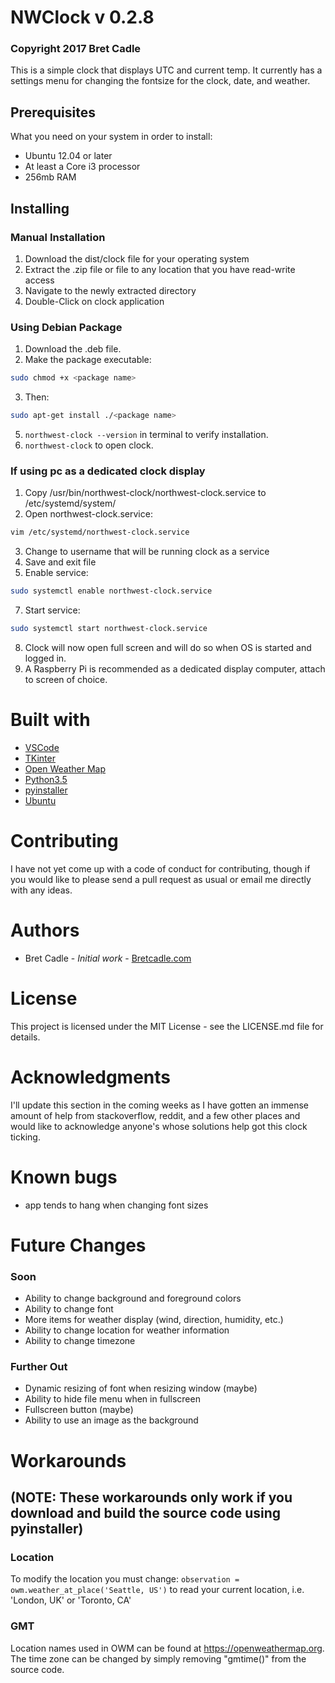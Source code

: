 # NWClock v 0.2.8
### Copyright 2017 Bret Cadle

This is a simple clock that displays UTC and current temp. It currently has a settings menu for changing the fontsize for the clock, date, and weather.

## Prerequisites

What you need on your system in order to install:

- Ubuntu 12.04 or later
- At least a Core i3 processor
- 256mb RAM

## Installing

### Manual Installation
1. Download the dist/clock file for your operating system
2. Extract the .zip file or file to any location that you have read-write access
3. Navigate to the newly extracted directory
4. Double-Click on clock application

### Using Debian Package

1. Download the .deb file.
2. Make the package executable:
  ```Bash
  sudo chmod +x <package name>
  ```
3. Then:
  ```Bash
  sudo apt-get install ./<package name>
  ```
5. ```northwest-clock --version``` in terminal to verify installation.
6. ```northwest-clock``` to open clock.

### If using pc as a dedicated clock display

1. Copy /usr/bin/northwest-clock/northwest-clock.service to /etc/systemd/system/
2. Open northwest-clock.service:
  ```bash
  vim /etc/systemd/northwest-clock.service
  ```
3. Change <username> to username that will be running clock as a service
4. Save and exit file
5. Enable service:
  ```Bash
  sudo systemctl enable northwest-clock.service
  ```
7. Start service:
  ```Bash
  sudo systemctl start northwest-clock.service
  ```
8. Clock will now open full screen and will do so when OS is started and logged in.
9.  A Raspberry Pi is recommended as a dedicated display computer, attach to screen of choice.

# Built with

- [VSCode](https://code.visualstudio.com)
- [TKinter](https://wiki.python.org/moin/TkInter)
- [Open Weather Map](https://openweathermap.org)
- [Python3.5](https://www.python.org)
- [pyinstaller](http://pyinstaller.readthedocs.io/en/stable/index.html#)
- [Ubuntu](https://www.ubuntu.com)

# Contributing

I have not yet come up with a code of conduct for contributing, though if you would like to please send a pull request as usual or email me directly with any ideas.

# Authors

- Bret Cadle - _Initial work_ - [Bretcadle.com](https://www.bretcadle.com)

# License

This project is licensed under the MIT License - see the LICENSE.md file for details.

# Acknowledgments

I'll update this section in the coming weeks as I have gotten an immense amount of help from stackoverflow, reddit, and a few other places and would like to acknowledge anyone's whose solutions help got this clock ticking.

# Known bugs
- app tends to hang when changing font sizes

# Future Changes

### Soon
- Ability to change background and foreground colors
- Ability to change font
- More items for weather display (wind, direction, humidity, etc.)
- Ability to change location for weather information
- Ability to change timezone

### Further Out
- Dynamic resizing of font when resizing window (maybe)
- Ability to hide file menu when in fullscreen
- Fullscreen button (maybe)
- Ability to use an image as the background

# Workarounds
## (NOTE: These workarounds only work if you download and build the source code using pyinstaller)

### Location
To modify the location you must change:
```observation = owm.weather_at_place('Seattle, US')```
to read your current location, i.e. 'London, UK' or 'Toronto, CA'

### GMT
Location names used in OWM can be found at https://openweathermap.org.
The time zone can be changed by simply removing "gmtime()" from the source code.
